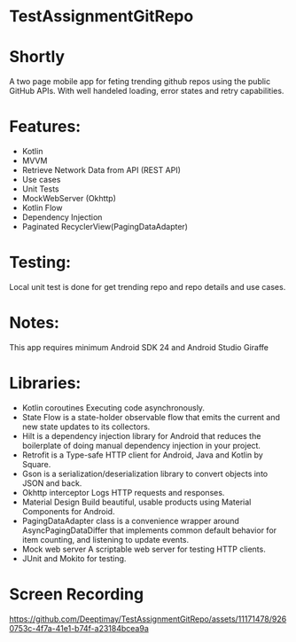 ﻿# TestAssignmentGitRepo

# Shortly
A two page mobile app for feting trending github repos using the public GitHub APIs. With well handeled loading, error states and retry capabilities.

# Features:
* Kotlin<br>
* MVVM<br>
* Retrieve Network Data from API (REST API)<br>
* Use cases<br>
* Unit Tests<br>
* MockWebServer (Okhttp)<br>
* Kotlin Flow<br>
* Dependency Injection<br>
* Paginated RecyclerView(PagingDataAdapter)

# Testing:
Local unit test is done for get trending repo and repo details and use cases.

# Notes:
This app requires minimum Android SDK 24 and Android Studio Giraffe

# Libraries:
* Kotlin coroutines Executing code asynchronously.<br>
* State Flow is a state-holder observable flow that emits the current and new state updates to its collectors.<br>
* Hilt is a dependency injection library for Android that reduces the boilerplate of doing manual dependency injection in your project.<br>
* Retrofit is a Type-safe HTTP client for Android, Java and Kotlin by Square.<br>
* Gson is a serialization/deserialization library to convert objects into JSON and back.<br>
* Okhttp interceptor Logs HTTP requests and responses.<br>
* Material Design Build beautiful, usable products using Material Components for Android.<br>
* PagingDataAdapter class is a convenience wrapper around AsyncPagingDataDiffer that implements common default behavior for item counting, and listening to update events.
* Mock web server A scriptable web server for testing HTTP clients.<br>
* JUnit and Mokito for testing.

# Screen Recording

https://github.com/Deeptimay/TestAssignmentGitRepo/assets/11171478/9260753c-4f7a-41e1-b74f-a23184bcea9a


